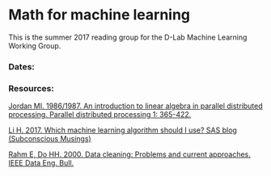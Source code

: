 # Math for machine learning
This is the summer 2017 reading group for the D-Lab Machine Learning Working Group.  

### Dates: 

### Resources: 
[Jordan MI. 1986/1987. An introduction to linear algebra in parallel distributed processing. Parallel distributed processing 1: 365-422.](https://www.cs.cmu.edu/afs/cs/academic/class/15883-f15/readings/jordan-1986-ch9.pdf)

[Li H. 2017. Which machine learning algorithm should I use? SAS blog (Subconscious Musings)](http://blogs.sas.com/content/subconsciousmusings/2017/04/12/machine-learning-algorithm-use/)

[Rahm E, Do HH. 2000. Data cleaning: Problems and current approaches. IEEE Data Eng. Bull. ](https://dbs.uni-leipzig.de/en/publication/title/data_cleaning_problems_and_current_approaches)
